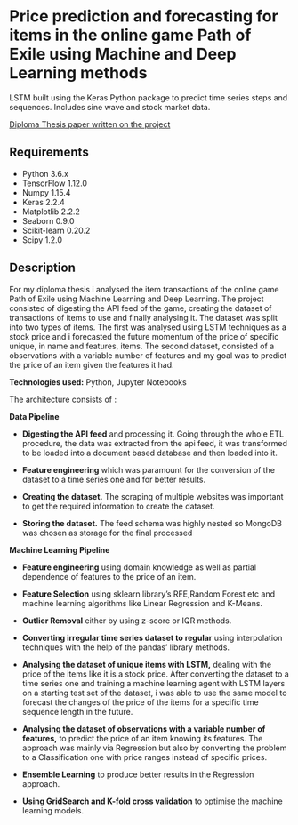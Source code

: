 # Price prediction and forecasting for items in the online game Path of Exile using Machine and Deep Learning methods

LSTM built using the Keras Python package to predict time series steps and sequences. Includes sine wave and stock market data.

[Diploma Thesis paper written on the project](http://bit.ly/2WGUu74)

## Requirements

* Python 3.6.x
* TensorFlow 1.12.0
* Numpy 1.15.4
* Keras 2.2.4
* Matplotlib 2.2.2
* Seaborn 0.9.0
* Scikit-learn 0.20.2
* Scipy 1.2.0


## Description
For my diploma thesis i analysed the item transactions of the online game Path of Exile using Machine Learning and Deep Learning. The project consisted of digesting the API feed of the game, creating the dataset of transactions of items to use and finally analysing it. 
The dataset was split into two types of items. The first was analysed using LSTM techniques as a stock price and i forecasted the future momentum of the price of specific unique, in name and features, items. The second dataset, consisted of a observations with a variable number of features and my goal was to predict the price of an item given the features it had.


**Technologies used:** Python, Jupyter Notebooks


The architecture consists of :

**Data Pipeline**

* **Digesting the API feed** and processing it. Going through the whole ETL procedure, the data was extracted from the api feed, it was transformed to be loaded into a document based database and then loaded into it.

* **Feature engineering** which was paramount for the conversion of the dataset to a time series one and for better results.

* **Creating the dataset.** The scraping of multiple websites was important to get the required information to create the dataset. 

* **Storing the dataset.** The feed schema was highly nested so MongoDB was chosen as storage for the final processed 

**Machine Learning Pipeline**

* **Feature engineering** using domain knowledge as well as partial dependence of features to the price of an item. 

* **Feature Selection** using sklearn library’s RFE,Random Forest etc and machine learning algorithms like Linear Regression and K-Means.


* **Outlier Removal** either by using z-score or IQR methods.

* **Converting irregular time series dataset to regular** using interpolation techniques with the help of the pandas’ library methods.

* **Analysing the dataset of unique items with LSTM,** dealing with the price of the items like it is a stock price. After converting the dataset to a time series one and training a machine learning agent with LSTM layers on a starting test set of the dataset, i was able to use the same model to forecast the changes of the price of the items for a specific time sequence length in the future.

* **Analysing the dataset of observations with a variable number of features,** to predict the price of an item knowing its features. The approach was mainly via Regression but also by converting the problem to a Classification one with price ranges instead of specific prices.

* **Ensemble Learning** to produce better results in the Regression approach.

* **Using GridSearch and K-fold cross validation** to optimise the machine learning models.
